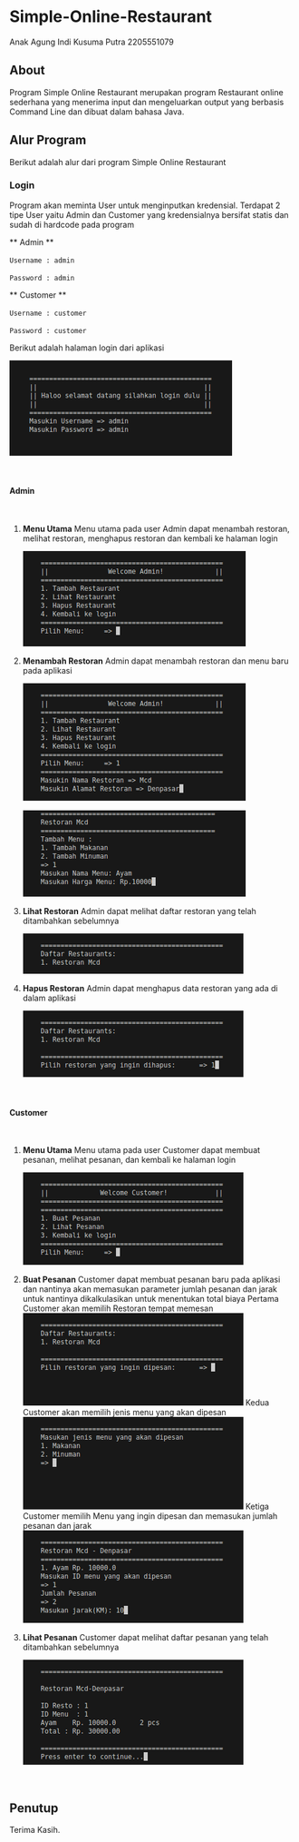 # Simple-Online-Restaurant

Anak Agung Indi Kusuma Putra
2205551079

## About

Program Simple Online Restaurant merupakan program Restaurant online sederhana yang menerima input dan mengeluarkan  output yang berbasis Command Line dan dibuat dalam bahasa Java.

## Alur Program

Berikut adalah alur dari program Simple Online Restaurant

### Login

Program akan meminta User untuk menginputkan kredensial. Terdapat 2 tipe User yaitu Admin dan Customer yang kredensialnya bersifat statis dan sudah di hardcode pada program

** Admin **

`Username : admin`

`Password : admin`

** Customer **

`Username : customer`

`Password : customer`

Berikut adalah halaman login dari aplikasi

![Login](/img/login.png "Login")

<br>

#### Admin
<br>

1. **Menu Utama**
    Menu utama pada user Admin dapat menambah restoran, melihat restoran, menghapus restoran dan kembali ke halaman login

    ![Menu Admin](/img/Menu%20Admin.png "Menu Admin")

2. **Menambah Restoran**
    Admin dapat menambah restoran dan menu baru pada aplikasi

    ![Tambah Restoran](/img/Tambah%20Restoran.png "Tambah Restoran")

    ![Tambah Menu](/img/Tambah%20Menu.png "Tambah Menu")

3. **Lihat Restoran**
    Admin dapat melihat daftar restoran yang telah ditambahkan sebelumnya

    ![Lihat Restoran](/img/Lihat%20Restoran.png "Lihat Restoran")

4. **Hapus Restoran**
    Admin dapat menghapus data restoran yang ada di dalam aplikasi

    ![Hapus Restoran](/img/Hapus%20Restoran.png "Hapus Restoran")

    <br>

#### Customer
<br>

1. **Menu Utama**
    Menu utama pada user Customer dapat membuat pesanan, melihat pesanan, dan kembali ke halaman login

    ![Menu Customer](/img/Menu%20Customer.png "Menu Customer")

2. **Buat Pesanan**
    Customer dapat membuat pesanan baru pada aplikasi dan nantinya akan memasukan parameter jumlah pesanan dan jarak untuk nantinya dikalkulasikan untuk menentukan total biaya
    Pertama Customer akan memilih Restoran tempat memesan
    ![Buat Pesanan](/img/Buat%20Pesanan1.png "Buat Pesanan")
    Kedua Customer akan memilih jenis menu yang akan dipesan
    ![Buat Pesanan](/img/Buat%20Pesanan2.png "Buat Pesanan")
    Ketiga Customer memilih Menu yang ingin dipesan dan memasukan jumlah pesanan dan jarak
    ![Buat Pesanan](/img/Buat%20Pesanan3.png "Buat Pesanan")


3. **Lihat Pesanan**
    Customer dapat melihat daftar pesanan yang telah ditambahkan sebelumnya

    ![Lihat Restoran](/img/Lihat%20Pesanan.png "Lihat Restoran")

<br>

## Penutup
Terima Kasih.
